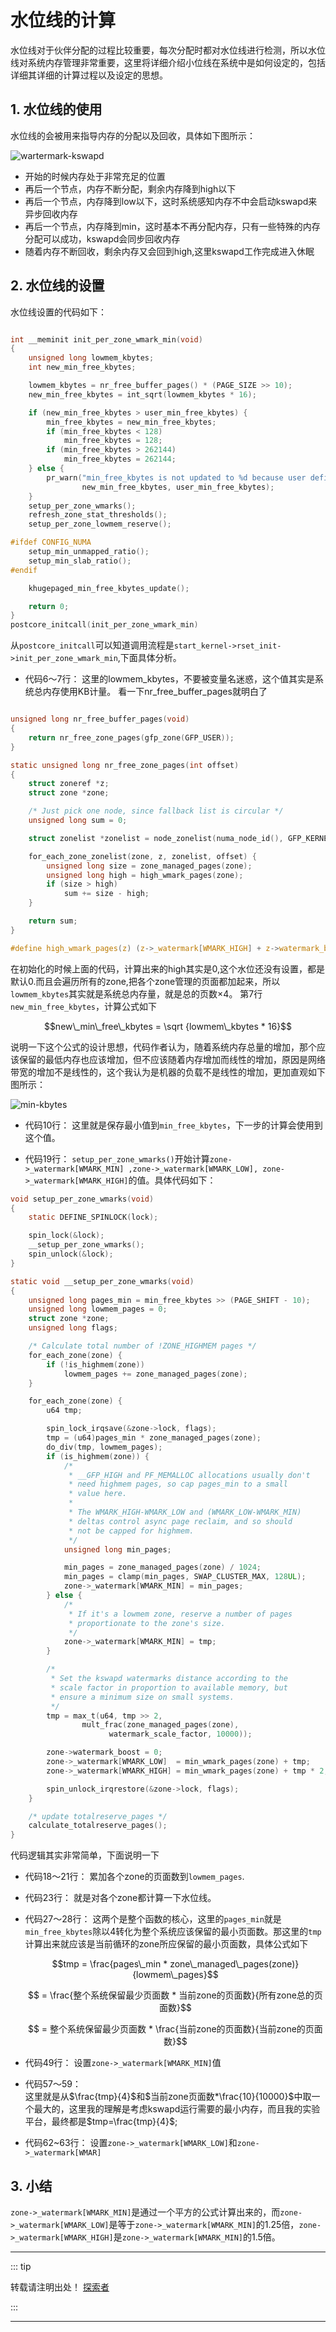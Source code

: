# 水位线的计算

水位线对于伙伴分配的过程比较重要，每次分配时都对水位线进行检测，所以水位线对系统内存管理非常重要，这里将详细介绍小位线在系统中是如何设定的，包括详细其详细的计算过程以及设定的思想。

## 1. 水位线的使用

水位线的会被用来指导内存的分配以及回收，具体如下图所示：

![wartermark-kswapd](./wartmark-kswapd.png)

- 开始的时候内存处于非常充足的位置
- 再后一个节点，内存不断分配，剩余内存降到high以下
- 再后一个节点，内存降到low以下，这时系统感知内存不中会启动kswapd来异步回收内存
- 再后一个节点，内存降到min，这时基本不再分配内存，只有一些特殊的内存分配可以成功，kswapd会同步回收内存
- 随着内存不断回收，剩余内存又会回到high,这里kswapd工作完成进入休眠

## 2. 水位线的设置

水位线设置的代码如下：

```c {.line-numbers}

int __meminit init_per_zone_wmark_min(void)
{
	unsigned long lowmem_kbytes;
	int new_min_free_kbytes;

	lowmem_kbytes = nr_free_buffer_pages() * (PAGE_SIZE >> 10);
	new_min_free_kbytes = int_sqrt(lowmem_kbytes * 16);

	if (new_min_free_kbytes > user_min_free_kbytes) {
		min_free_kbytes = new_min_free_kbytes;
		if (min_free_kbytes < 128)
			min_free_kbytes = 128;
		if (min_free_kbytes > 262144)
			min_free_kbytes = 262144;
	} else {
		pr_warn("min_free_kbytes is not updated to %d because user defined value %d is preferred\n",
				new_min_free_kbytes, user_min_free_kbytes);
	}
	setup_per_zone_wmarks();
	refresh_zone_stat_thresholds();
	setup_per_zone_lowmem_reserve();

#ifdef CONFIG_NUMA
	setup_min_unmapped_ratio();
	setup_min_slab_ratio();
#endif

	khugepaged_min_free_kbytes_update();

	return 0;
}
postcore_initcall(init_per_zone_wmark_min)

```

从`postcore_initcall`可以知道调用流程是`start_kernel->rset_init->init_per_zone_wmark_min`,下面具体分析。

- 代码6～7行：
这里的lowmem_kbytes，不要被变量名迷惑，这个值其实是系统总内存使用KB计量。
看一下nr_free_buffer_pages就明白了

```c

unsigned long nr_free_buffer_pages(void)
{
	return nr_free_zone_pages(gfp_zone(GFP_USER));
}

static unsigned long nr_free_zone_pages(int offset)
{
	struct zoneref *z;
	struct zone *zone;

	/* Just pick one node, since fallback list is circular */
	unsigned long sum = 0;

	struct zonelist *zonelist = node_zonelist(numa_node_id(), GFP_KERNEL);

	for_each_zone_zonelist(zone, z, zonelist, offset) {
		unsigned long size = zone_managed_pages(zone);
		unsigned long high = high_wmark_pages(zone);
		if (size > high)
			sum += size - high;
	}

	return sum;
}

#define high_wmark_pages(z) (z->_watermark[WMARK_HIGH] + z->watermark_boost)


```
在初始化的时候上面的代码，计算出来的high其实是0,这个水位还没有设置，都是默认0.而且会遍历所有的zone,把各个zone管理的页面都加起来，所以`lowmem_kbytes`其实就是系统总内存量，就是总的页数×4。
第7行`new_min_free_kbytes`，计算公式如下

$$new\_min\_free\_kbytes = \sqrt {lowmem\_kbytes * 16}$$

说明一下这个公式的设计思想，代码作者认为，随着系统内存总量的增加，那个应该保留的最低内存也应该增加，但不应该随着内存增加而线性的增加，原因是网络带宽的增加不是线性的，这个我认为是机器的负载不是线性的增加，更加直观如下图所示：

![min-kbytes](./min-kbytes.png)


- 代码10行：
这里就是保存最小值到`min_free_kbytes`，下一步的计算会使用到这个值。

- 代码19行：
`setup_per_zone_wmarks()`开始计算`zone->_watermark[WMARK_MIN] ,zone->_watermark[WMARK_LOW], zone->_watermark[WMARK_HIGH]`的值。具体代码如下：

```c {.line-numbers}
void setup_per_zone_wmarks(void)
{
	static DEFINE_SPINLOCK(lock);

	spin_lock(&lock);
	__setup_per_zone_wmarks();
	spin_unlock(&lock);
}

static void __setup_per_zone_wmarks(void)
{
	unsigned long pages_min = min_free_kbytes >> (PAGE_SHIFT - 10);
	unsigned long lowmem_pages = 0;
	struct zone *zone;
	unsigned long flags;

	/* Calculate total number of !ZONE_HIGHMEM pages */
	for_each_zone(zone) {
		if (!is_highmem(zone))
			lowmem_pages += zone_managed_pages(zone);
	}

	for_each_zone(zone) {
		u64 tmp;

		spin_lock_irqsave(&zone->lock, flags);
		tmp = (u64)pages_min * zone_managed_pages(zone);
		do_div(tmp, lowmem_pages);
		if (is_highmem(zone)) {
			/*
			 * __GFP_HIGH and PF_MEMALLOC allocations usually don't
			 * need highmem pages, so cap pages_min to a small
			 * value here.
			 *
			 * The WMARK_HIGH-WMARK_LOW and (WMARK_LOW-WMARK_MIN)
			 * deltas control async page reclaim, and so should
			 * not be capped for highmem.
			 */
			unsigned long min_pages;

			min_pages = zone_managed_pages(zone) / 1024;
			min_pages = clamp(min_pages, SWAP_CLUSTER_MAX, 128UL);
			zone->_watermark[WMARK_MIN] = min_pages;
		} else {
			/*
			 * If it's a lowmem zone, reserve a number of pages
			 * proportionate to the zone's size.
			 */
			zone->_watermark[WMARK_MIN] = tmp;
		}

		/*
		 * Set the kswapd watermarks distance according to the
		 * scale factor in proportion to available memory, but
		 * ensure a minimum size on small systems.
		 */
		tmp = max_t(u64, tmp >> 2,
			    mult_frac(zone_managed_pages(zone),
				      watermark_scale_factor, 10000));

		zone->watermark_boost = 0;
		zone->_watermark[WMARK_LOW]  = min_wmark_pages(zone) + tmp;
		zone->_watermark[WMARK_HIGH] = min_wmark_pages(zone) + tmp * 2;

		spin_unlock_irqrestore(&zone->lock, flags);
	}

	/* update totalreserve_pages */
	calculate_totalreserve_pages();
}


```

代码逻辑其实非常简单，下面说明一下
- 代码18～21行：
  累加各个zone的页面数到`lowmem_pages`.
- 代码23行：
  就是对各个zone都计算一下水位线。
- 代码27～28行：
  这两个是整个函数的核心，这里的`pages_min`就是`min_free_kbytes`除以4转化为整个系统应该保留的最小页面数。那这里的`tmp`计算出来就应该是当前循环的zone所应保留的最小页面数，具体公式如下

  $$tmp = \frac{pages\_min * zone\_managed\_pages(zone)}{lowmem\_pages}$$

  $$ = \frac{整个系统保留最少页面数 * 当前zone的页面数}{所有zone总的页面数}$$

  $$ = 整个系统保留最少页面数 * \frac{当前zone的页面数}{当前zone的页面数}$$

- 代码49行：
  设置`zone->_watermark[WMARK_MIN]`值

- 代码57～59：	
  这里就是从$\frac{tmp}{4}$和$当前zone页面数*\frac{10}{10000}$中取一个最大的，这里我的理解是考虑kswapd运行需要的最小内存，而且我的实验平台，最终都是$tmp=\frac{tmp}{4}$;

- 代码62~63行：
  设置`zone->_watermark[WMARK_LOW]`和`zone->_watermark[WMAR]`

## 3. 小结

  `zone->_watermark[WMARK_MIN]`是通过一个平方的公式计算出来的，而`zone->_watermark[WMARK_LOW]`是等于`zone->_watermark[WMARK_MIN]`的1.25倍，`zone->_watermark[WMARK_HIGH]`是`zone->_watermark[WMARK_MIN]`的1.5倍。

---
::: tip  

转载请注明出处！ [探索者](http://www.tsz.wiki)

:::

---
<Vssue :title="$title"/>
